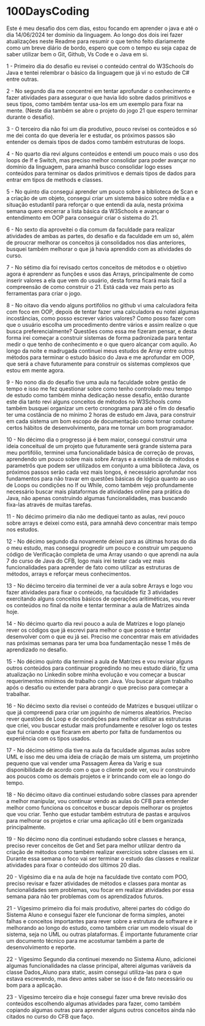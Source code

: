 # 100DaysCoding
Este é meu desafio dos cem dias, estou focando em aprender o java e até o dia 14/06/2024 ter domínio da linguagem.
Ao longo dos dois irei fazer atualizações neste Readme para resumir o que tenho feito diariamente como um breve diário de bordo, espero que com o tempo eu seja capaz de saber utilizar bem o Git, Github, Vs Code e o Java em si.

1 - Primeiro dia do desafio eu revisei o conteúdo central do W3Schools do Java e tentei relembrar o básico da linguagem que já vi no estudo de C# entre outras.

2 - No segundo dia me concentrei em tentar aprofundar o conhecimento e fazer atividades para assegurar o que havia lido sobre dados primitivos e seus tipos, como também tentar usa-los em um exemplo para fixar na mente. (Neste dia também se abre o projeto do jogo 21 que espero terminar durante o desafio).

3 - O terceiro dia não foi um dia produtivo, pouco revisei os conteúdos e só me dei conta do que deveria ler e estudar, os próximos passos são entender os demais tipos de dados como também estruturas de loops.

4 - No quarto dia revi alguns conteúdos e entendi um pouco mais o uso dos loops de If e Switch, mas preciso melhor consolidar para poder avançar no domínio da linguagem, para amanhã busco consolidar logo esses conteúdos para terminar os dados primitivos e demais tipos de dados para entrar em tipos de methods e classes.

5 - No quinto dia consegui aprender um pouco sobre a biblioteca de Scan e a criação de um objeto, consegui criar um sistema básico sobre média e a situação estudantil para reforçar o que entendi da aula, nesta próxima semana quero encerrar a lista básica da W3Schools e avançar o entendimento em OOP para conseguir criar o sistema do 21.

6 - No sexto dia aproveitei o dia comum da faculdade para realizar atividades de ambas as partes, do desafio e da faculdade em um só, além de proucrar melhorar os conceitos já consolidados nos dias anteriores, busquei também melhorar o que já havia aprendido com as atividades do curso.

7 - No sétimo dia foi revisado certos conceitos de métodos e o objetivo agora é aprendenr as funções e usos das Arrays, principalmente de como inserir valores a ela que vem do usuário, desta forma ficará mais fácil a compreensão de como construir o 21. Está cada vez mais perto as ferramentas para criar o jogo.

8 - No oitavo dia vendo alguns portifólios no github vi uma calculadora feita com foco em OOP, depois de tentar fazer uma calculadora eu notei algumas incostâncias, como posso escrever vários valores? Como posso fazer com que o usuário escolha um procedimento dentre vários e assim realize o que busca preferencialmente? Questões como essa me fizeram pensar, e desta forma irei começar a construir sistemas de forma padronizada para tentar medir o que tenho de conhecimento e o que quero alcançar com aquilo. Ao longo da noite e madrugada continuei meus estudos de Array entre outros métodos para terminar o estudo básico do Java e me aprofundar em OOP, que será a chave futuramente para construir os sistemas complexos que estou em mente agora.

9 - No nono dia do desafio tive uma aula na faculdade sobre gestão de tempo e isso me fez questionar sobre como tenho controlado meu tempo de estudo como também minha dedicação nesse desafio, então durante este dia tanto revi alguns conceitos de métodos no W3Schools como também busquei organizar um certo cronograma para até o fim do desafio ter uma costância de no mínimo 2 horas de estudo em Java, para construir em cada sistema um bom escopo de documentação como tornar costume certos hábitos de desenvolvimento, para me tornar um bom programador.

10 - No décimo dia o progresso já é bem maior, consegui construir uma ideia conceitual de um projeto que futuramente será grande sistema para meu portifólio, terminei uma funcionalidade básica de correção de provas, aprendendo um pouco sobre mais sobre Arrays e a existência de métodos e parametrôs que podem ser utilizados em conjunto a uma biblioteca Java, os próximos passos serão cada vez mais longos, é necessário aprofundar nos fundamentos para não travar em questões básicas de lógica quanto ao uso de Loops ou condições no If ou While, como também vejo profundamente necessário buscar mais plataformas de atividades online para prática do Java, não apenas construindo algumas funcionalidades, mas buscando fixa-las através de muitas tarefas.

11 - No décimo primeiro dia não me dediquei tanto as aulas, revi pouco sobre arrays e deixei como está, para amnahã devo concentrar mais tempo nos estudos.

12 - No décimo segundo dia novamente deixei para as últimas horas do dia o meu estudo, mas consegui progredir um pouco e construir um pequeno código de Verificação completa de uma Array usando o que aprendi na aula 7 do curso de Java do CFB, logo mais irei testar cada vez mais funcionalidades para aprender de fato como utilizar as estruturas de métodos, arrays e reforçar meus conhecimentos.

13 - No décimo terceiro dia terminei de ver a aula sobre Arrays e logo vou fazer atividades para fixar o conteúdo, na faculdade fiz 3 atividades exercitando alguns conceitos básicos de operações aritiméticas, vou rever os conteúdos no final da noite e tentar terminar a aula de Matrizes ainda hoje.

14 - No décimo quarto dia revi pouco a aula de Matrizes e logo planejo rever os códigos que já escrevi para melhor o que posso e tentar desenvolver com o que eu já sei. Preciso me concentrar mais em atividades nas próximas semanas para ter uma boa fundamentação nesse 1 mês de aprendizado no desafio.

15 - No décimo quinto dia terminei a aula de Matrizes e vou revisar alguns outros conteúdos para continuar progredindo no meu estudo diário, fiz uma atualização no Linkedin sobre minha evolução e vou começar a buscar requerimentos mínimos de trabalho com Java. Vou buscar algum trabalho após o desafio ou extender para abrangir o que preciso para começar a trabalhar.

16 - No décimo sexto dia revisei o conteúdo de Matrizes e busquei utilizar o que já compreendi para criar um joguinho de números aleatórios. Preciso rever questões de Loop e de condições para melhor utilizar as estruturas que criei, vou buscar estudar mais profundamente e resolver logo os testes que fui criando e que ficaram em aberto por falta de fundamentos ou experiência com os tipos usados.

17 - No décimo sétimo dia tive na aula da faculdade algumas aulas sobre UML e isso me deu uma ideia de criação de mais um sistema, um projetinho pequeno que vai vender uma Passagem Áerea da Varig e sua disponibilidade de acordo com o que o cliente pode ver, vou ir construindo aos poucos como os demais projetos e ir brincando com ele ao longo do tempo.

18 - No décimo oitavo dia continuei estudando sobre classes para aprender a melhor manipular, vou continuar vendo as aulas do CFB para entender melhor como funciona os conceitos e buscar depois melhorar os projetos que vou criar. Tenho que estudar também estrutura de pastas e arquivos para melhorar os projetos e criar uma aplicação útil e bem organizada principalmente.

19 - No décimo nono dia continuei estudando sobre classes e herança, preciso rever conceitos de Get and Set para melhor utilizar dentro da criação de métodos como também realizar exercícios sobre classes em si. Durante essa semana o foco vai ser terminar o estudo das classes e realizar atividades para fixar o conteúdo dos últimos 20 dias.

20 - Vigésimo dia e na aula de hoje na faculdade tive contato com POO, preciso revisar e fazer atividades de métodos e classes para montar as funcionalidades sem problemas, vou focar em realizar atividades por essa semana para não ter problemas com os aprendizados futuros.

21 - Vígesimo primeiro dia foi mais produtivo, alterei partes do código do Sistema Aluno e consegui fazer ele funcionar de forma simples, anotei falhas e conceitos importantes para rever sobre a estrutura de software e ir melhorando ao longo do estudo, como também criar um modelo visual do sistema, seja no UML ou outras plataformas. É importante futuramente criar um documento técnico para me acostumar também a parte de desenvolvimento e reporte.

22 - Vígesimo Segundo dia continuei mexendo no Sistema Aluno, adicionei algumas funcionalidades na classe principal, alterei algumas variáveis da classe Dados_Aluno para static, assim consegui utiliza-las para o que estava escrevendo, mas devo antes saber se isso é de fato necessário ou bom para a aplicação. 

23 - Vígesimo terceiro dia e hoje consegui fazer uma breve revisão dos conteúdos escolhendo algumas atividades para fazer, como também copiando algumas outras para aprender alguns outros conceitos ainda não citados no curso do CFB que faço.